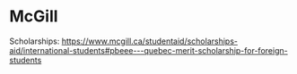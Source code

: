 # McGill

Scholarships: https://www.mcgill.ca/studentaid/scholarships-aid/international-students#pbeee---quebec-merit-scholarship-for-foreign-students